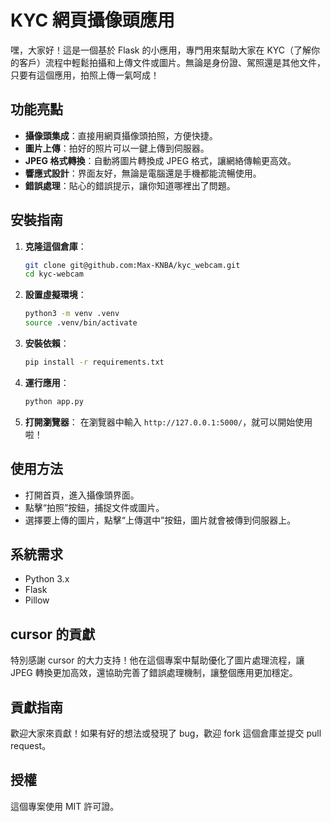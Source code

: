 # KYC 網頁攝像頭應用

嘿，大家好！這是一個基於 Flask 的小應用，專門用來幫助大家在 KYC（了解你的客戶）流程中輕鬆拍攝和上傳文件或圖片。無論是身份證、駕照還是其他文件，只要有這個應用，拍照上傳一氣呵成！

## 功能亮點

- **攝像頭集成**：直接用網頁攝像頭拍照，方便快捷。
- **圖片上傳**：拍好的照片可以一鍵上傳到伺服器。
- **JPEG 格式轉換**：自動將圖片轉換成 JPEG 格式，讓網絡傳輸更高效。
- **響應式設計**：界面友好，無論是電腦還是手機都能流暢使用。
- **錯誤處理**：貼心的錯誤提示，讓你知道哪裡出了問題。

## 安裝指南

1. **克隆這個倉庫**：
   ```bash
   git clone git@github.com:Max-KNBA/kyc_webcam.git
   cd kyc-webcam
   ```

2. **設置虛擬環境**：
   ```bash
   python3 -m venv .venv
   source .venv/bin/activate
   ```

3. **安裝依賴**：
   ```bash
   pip install -r requirements.txt
   ```

4. **運行應用**：
   ```bash
   python app.py
   ```

5. **打開瀏覽器**：
   在瀏覽器中輸入 `http://127.0.0.1:5000/`，就可以開始使用啦！

## 使用方法

- 打開首頁，進入攝像頭界面。
- 點擊“拍照”按鈕，捕捉文件或圖片。
- 選擇要上傳的圖片，點擊“上傳選中”按鈕，圖片就會被傳到伺服器上。

## 系統需求

- Python 3.x
- Flask
- Pillow

## cursor 的貢獻

特別感謝 cursor 的大力支持！他在這個專案中幫助優化了圖片處理流程，讓 JPEG 轉換更加高效，還協助完善了錯誤處理機制，讓整個應用更加穩定。

## 貢獻指南

歡迎大家來貢獻！如果有好的想法或發現了 bug，歡迎 fork 這個倉庫並提交 pull request。

## 授權

這個專案使用 MIT 許可證。

